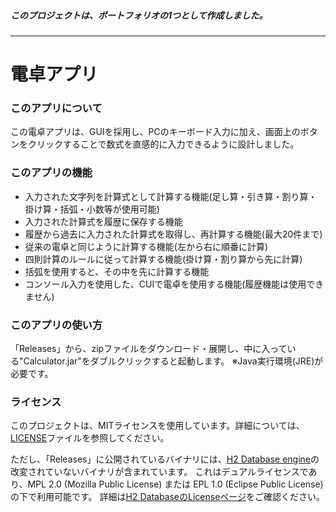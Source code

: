 ##### *このプロジェクトは、ポートフォリオの1つとして作成しました。*
-----

# 電卓アプリ
### このアプリについて
この電卓アプリは、GUIを採用し、PCのキーボード入力に加え、画面上のボタンをクリックすることで数式を直感的に入力できるように設計しました。 
### このアプリの機能
- 入力された文字列を計算式として計算する機能(足し算・引き算・割り算・掛け算・括弧・小数等が使用可能)
- 入力された計算式を履歴に保存する機能
- 履歴から過去に入力された計算式を取得し、再計算する機能(最大20件まで)
- 従来の電卓と同じように計算する機能(左から右に順番に計算)
- 四則計算のルールに従って計算する機能(掛け算・割り算から先に計算)
- 括弧を使用すると、その中を先に計算する機能
- コンソール入力を使用した、CUIで電卓を使用する機能(履歴機能は使用できません)

### このアプリの使い方
「Releases」から、zipファイルをダウンロード・展開し、中に入っている"Calculator.jar"をダブルクリックすると起動します。
※Java実行環境(JRE)が必要です。

### ライセンス
このプロジェクトは、MITライセンスを使用しています。詳細については、[LICENSE](https://github.com/hotaru-6316/Calculator/blob/main/LICENSE)ファイルを参照してください。

ただし、「Releases」に公開されているバイナリには、[H2 Database engine](https://h2database.com/)の改変されていないバイナリが含まれています。
これはデュアルライセンスであり、MPL 2.0 (Mozilla Public License) または EPL 1.0 (Eclipse Public License) の下で利用可能です。
詳細は[H2 DatabaseのLicenseページ](https://h2database.com/html/license.html)をご確認ください。